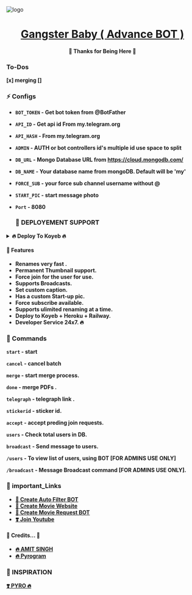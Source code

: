 <img src="https://graph.org/file/ad48ac09b1e6f30d2dae4.jpg" alt="logo" target="/blank">

<h1 align="center">
 <b><a href="https://telegram.me/LazyDeveloper" target="/blank"> Gangster Baby ( Advance BOT ) </a></>
</h1>

<p align="center">🤍 Thanks for Being Here 🤍</p>

### To-Dos
[x] merging
[]
### ⚡️ Configs 
- `BOT_TOKEN`  - Get bot token from @BotFather
- `API_ID` - Get api id From my.telegram.org 
- `API_HASH` - From my.telegram.org 
- `ADMIN` - AUTH or bot controllers id's multiple id use space to split 
- `DB_URL`  - Mongo Database URL from https://cloud.mongodb.com/
- `DB_NAME`  - Your database name from mongoDB. Default will be 'my'
- `FORCE_SUB` - your force sub channel username without @ 
- `START_PIC` - start message photo
- `Port` - 8080


  ### 📶 DEPLOYEMENT SUPPORT

<details><summary>🔥 Deploy To Koyeb 🔥</summary>
<p>
<br>                 
<a target="/blank" href="https://app.koyeb.com/deploy?type=git&repository=github.com/LazyDeveloperr/Gangster-Baby-Renamer-BOT&branch=main&name=lazy-gangster-baby" >
  <img src="https://www.koyeb.com/static/images/deploy/button.svg" alt="Deploy">
</a>
</p>
</details>



#### 🥰 Features
 - Renames very fast .
 - Permanent Thumbnail support.
 - Force join for the user for use.
 - Supports Broadcasts.
 - Set custom caption.
 - Has a custom Start-up pic.
 - Force subscribe available.
 - Supports ulimited renaming at a time.
 - Deploy to Koyeb + Heroku + Railway.
 - Developer Service 24x7. 🔥

### 🚦 Commands
`start` - start

`cancel` - cancel batch

`merge` - start merge process.

`done` - merge PDFs .

`telegraph` - telegraph link .

`stickerid` - sticker id.

`accept` - accept preding join requests.

`users` - Check total users in DB.

`broadcast` - Send message to users.

`/users` - To view list of users, using BOT [FOR ADMINS USE ONLY]

`/broadcast` - Message Broadcast command [FOR ADMINS USE ONLY].


### 🔗 important_Links
- [🤩 Create Auto Filter BOT](https://www.youtube.com/watch?v=jw3e4L1u-Vo&t=22s)
- [🤩 Create Movie Website](https://www.youtube.com/watch?v=h3Uvr15ZPnc)
- [🤩 Create Movie Request BOT](https://www.youtube.com/watch?v=mIEv7MjLj2U&t=38s)
- [❣️ Join Youtube](https://www.youtube.com/channel/UCY-iDra0x2hdd9PdHKcZkRw)


#### 🧡 Credits... 🧡
- [🔥 AMIT SINGH](https://github.com/Ur_Amit_01) 
- [🔥 Pyrogram](https://github.com/pyrogram/pyrogram)


### 🤩 INSPIRATION
<a href="#">
   <p>❣️ PYRO 🔥</p>
</a>
